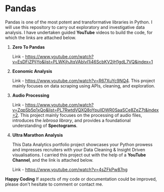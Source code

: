 # Pandas

Pandas is one of the most potent and transformative libraries in Python. I will use this repository to carry out exploratory and investigative data analysis. I have undertaken guided **YouTube** videos to build the code, for which the links are attached below.


1. **Zero To Pandas**

     Link - https://www.youtube.com/watch?v=EsDFiZPljYo&list=PLWKjhJtqVAblvI1i46ScbKV2jH1gdL7VQ&index=1


2. **Economic Analysis**

   Link - https://www.youtube.com/watch?v=R67XuYc9NQ4. This project mainly focuses on data scraping using APIs, cleaning, and exploration. 
3. **Audio Processing**

   Link - https://www.youtube.com/watch?v=ZqpSb5p1xQo&list=PL7RwtdVQXQ8oYpuIIDWR0SaaSCe8ZeZ7t&index=2. This project mainly focuses on the processing of audio files, introduces the _lebrosa library_, and provides a foundational understanding of **Spectograms**.

4. **Ultra Marathon Analysis**

   This Data Analytics portfolio project showcases your Python prowess and impresses recruiters with your Data Cleaning & Insight Driven visualisations. I carried this project out with the help of a **YouTube Channel**, and the link is attached below.

   Link - https://www.youtube.com/watch?v=4sZFkPw87ng

**Happy Coding** If aspects of my code or documentation could be improved, please don't hesitate to comment or contact me. 
